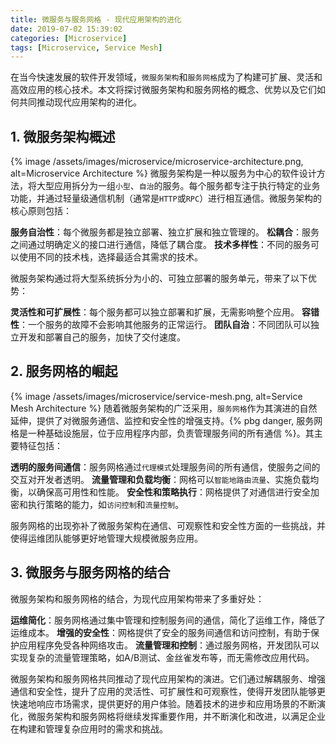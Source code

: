 ```yaml
---
title: 微服务与服务网格 - 现代应用架构的进化
date: 2019-07-02 15:39:02
categories: [Microservice]
tags: [Microservice, Service Mesh]
---
```


在当今快速发展的软件开发领域，`微服务架构`和`服务网格`成为了构建可扩展、灵活和高效应用的核心技术。本文将探讨微服务架构和服务网格的概念、优势以及它们如何共同推动现代应用架构的进化。

## 1. 微服务架构概述
{% image /assets/images/microservice/microservice-architecture.png, alt=Microservice Architecture %}
微服务架构是一种以服务为中心的软件设计方法，将大型应用拆分为一组`小型`、`自治`的服务。每个服务都专注于执行特定的业务功能，并通过轻量级通信机制（通常是`HTTP`或`RPC`）进行相互通信。微服务架构的核心原则包括：

**服务自治性**：每个微服务都是独立部署、独立扩展和独立管理的。
**松耦合**：服务之间通过明确定义的接口进行通信，降低了耦合度。
**技术多样性**：不同的服务可以使用不同的技术栈，选择最适合其需求的技术。

微服务架构通过将大型系统拆分为小的、可独立部署的服务单元，带来了以下优势：

**灵活性和可扩展性**：每个服务都可以独立部署和扩展，无需影响整个应用。
**容错性**：一个服务的故障不会影响其他服务的正常运行。
**团队自治**：不同团队可以独立开发和部署自己的服务，加快了交付速度。

## 2. 服务网格的崛起
{% image /assets/images/microservice/service-mesh.png, alt=Service Mesh Architecture %}
随着微服务架构的广泛采用，`服务网格`作为其演进的自然延伸，提供了对微服务通信、监控和安全性的增强支持。{% pbg danger, 服务网格是一种基础设施层，位于应用程序内部，负责管理服务间的所有通信 %}。其主要特征包括：

**透明的服务间通信**：服务网格通过`代理模式`处理服务间的所有通信，使服务之间的交互对开发者透明。
**流量管理和负载均衡**：网格可以`智能地路由流量`、实施负载均衡，以确保高可用性和性能。
**安全性和策略执行**：网格提供了对通信进行安全加密和执行策略的能力，如`访问控制`和`流量控制`。

服务网格的出现弥补了微服务架构在通信、可观察性和安全性方面的一些挑战，并使得运维团队能够更好地管理大规模微服务应用。

## 3. 微服务与服务网格的结合
微服务架构和服务网格的结合，为现代应用架构带来了多重好处：

**运维简化**：服务网格通过集中管理和控制服务间的通信，简化了运维工作，降低了运维成本。
**增强的安全性**：网格提供了安全的服务间通信和访问控制，有助于保护应用程序免受各种网络攻击。
**流量管理和控制**：通过服务网格，开发团队可以实现复杂的流量管理策略，如A/B测试、金丝雀发布等，而无需修改应用代码。

微服务架构和服务网格共同推动了现代应用架构的演进。它们通过解耦服务、增强通信和安全性，提升了应用的灵活性、可扩展性和可观察性，使得开发团队能够更快速地响应市场需求，提供更好的用户体验。随着技术的进步和应用场景的不断演化，微服务架构和服务网格将继续发挥重要作用，并不断演化和改进，以满足企业在构建和管理复杂应用时的需求和挑战。
